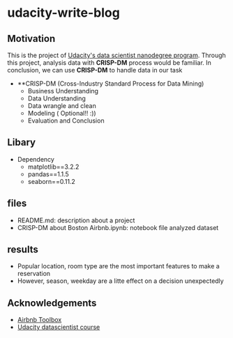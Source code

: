 # udacity-write-blog

## Motivation
  This is the project of [Udacity's data scientist nanodegree program](https://www.udacity.com/course/data-scientist-nanodegree--nd025).
  Through this project, analysis data with **CRISP-DM** process would be familiar. In conclusion, we can use **CRISP-DM** to handle data in our task
  
  - **CRISP-DM (Cross-Industry Standard Process for Data Mining)
    - Business Understanding
    - Data Understanding
    - Data wrangle and clean
    - Modeling ( Optional!! :))
    - Evaluation and Conclusion

## Libary
  - Dependency
    - matplotlib==3.2.2
    - pandas==1.1.5
    - seaborn==0.11.2

## files
  - README.md: description about a project
  - CRISP-DM about Boston Airbnb.ipynb: notebook file analyzed dataset

## results
  - Popular location, room type are the most important features to make a reservation
  - However, season, weekday are a litte effect on a decision unexpectedly

## Acknowledgements
  - [Airbnb Toolbox](https://bmtoolbox.net/stories/airbnb/)
  - [Udacity datascientist course](https://www.udacity.com/course/data-scientist-nanodegree--nd025)
